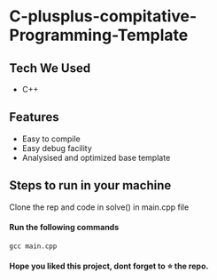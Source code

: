 # C-plusplus-compitative-Programming-Template

## Tech We Used

- C++

## Features

- Easy to compile
- Easy debug facility
- Analysised and optimized base template

## Steps to run in your machine

Clone the rep and code in solve() in main.cpp file

#### Run the following commands
```
gcc main.cpp
```




#### Hope you liked this project, dont forget to ⭐ the repo.
